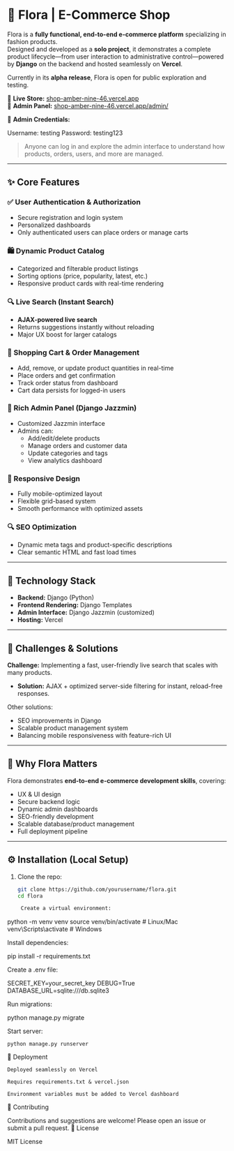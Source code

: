 # 🌿 Flora | E-Commerce Shop  

Flora is a **fully functional, end-to-end e-commerce platform** specializing in fashion products.  
Designed and developed as a **solo project**, it demonstrates a complete product lifecycle—from user interaction to administrative control—powered by **Django** on the backend and hosted seamlessly on **Vercel**.  

Currently in its **alpha release**, Flora is open for public exploration and testing.  

🔗 **Live Store:** [shop-amber-nine-46.vercel.app](https://shop-amber-nine-46.vercel.app)  
🔐 **Admin Panel:** [shop-amber-nine-46.vercel.app/admin/](https://shop-amber-nine-46.vercel.app/admin/)  

📂 **Admin Credentials:**  

Username: testing
Password: testing123

> Anyone can log in and explore the admin interface to understand how products, orders, users, and more are managed.

---

## ✨ Core Features  

### ✅ User Authentication & Authorization
- Secure registration and login system  
- Personalized dashboards  
- Only authenticated users can place orders or manage carts  

### 🛍️ Dynamic Product Catalog
- Categorized and filterable product listings  
- Sorting options (price, popularity, latest, etc.)  
- Responsive product cards with real-time rendering  

### 🔍 Live Search (Instant Search)
- **AJAX-powered live search**  
- Returns suggestions instantly without reloading  
- Major UX boost for larger catalogs  

### 🛒 Shopping Cart & Order Management
- Add, remove, or update product quantities in real-time  
- Place orders and get confirmation  
- Track order status from dashboard  
- Cart data persists for logged-in users  

### 🧾 Rich Admin Panel (Django Jazzmin)
- Customized Jazzmin interface  
- Admins can:  
  - Add/edit/delete products  
  - Manage orders and customer data  
  - Update categories and tags  
  - View analytics dashboard  

### 📱 Responsive Design
- Fully mobile-optimized layout  
- Flexible grid-based system  
- Smooth performance with optimized assets  

### 🔍 SEO Optimization
- Dynamic meta tags and product-specific descriptions  
- Clear semantic HTML and fast load times  

---

## 🧱 Technology Stack  
- **Backend:** Django (Python)  
- **Frontend Rendering:** Django Templates    
- **Admin Interface:** Django Jazzmin (customized)  
- **Hosting:** Vercel  

---

## 🚧 Challenges & Solutions  

**Challenge:** Implementing a fast, user-friendly live search that scales with many products.  
- **Solution:** AJAX + optimized server-side filtering for instant, reload-free responses.  

Other solutions:  
- SEO improvements in Django  
- Scalable product management system  
- Balancing mobile responsiveness with feature-rich UI  

---

## 📌 Why Flora Matters  
Flora demonstrates **end-to-end e-commerce development skills**, covering:  
- UX & UI design  
- Secure backend logic  
- Dynamic admin dashboards  
- SEO-friendly development  
- Scalable database/product management  
- Full deployment pipeline  

---

## ⚙️ Installation (Local Setup)  

1. Clone the repo:
   ```bash
   git clone https://github.com/yourusername/flora.git
   cd flora

    Create a virtual environment:

python -m venv venv
source venv/bin/activate   # Linux/Mac
venv\Scripts\activate      # Windows

Install dependencies:

pip install -r requirements.txt

Create a .env file:

SECRET_KEY=your_secret_key
DEBUG=True
DATABASE_URL=sqlite:///db.sqlite3

Run migrations:

python manage.py migrate

Start server:

    python manage.py runserver

🚀 Deployment

    Deployed seamlessly on Vercel

    Requires requirements.txt & vercel.json

    Environment variables must be added to Vercel dashboard

🤝 Contributing

Contributions and suggestions are welcome! Please open an issue or submit a pull request.
📜 License

MIT License
